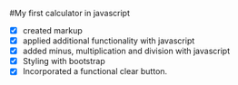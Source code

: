  #My first calculator in javascript
- [x] created markup 
- [x] applied additional functionality with javascript
- [x] added minus, multiplication and division with javascript
- [x] Styling with bootstrap
- [x] Incorporated a functional clear button.
